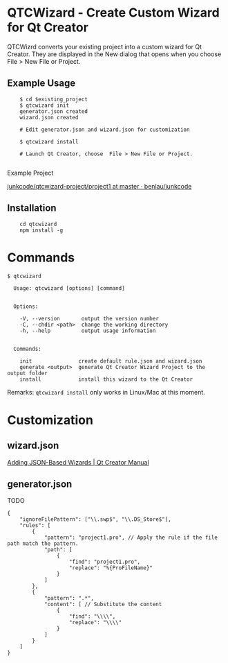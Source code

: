 QTCWizard - Create Custom Wizard for Qt Creator
======================

QTCWizrd converts your existing project into a custom wizard for Qt Creator. They are displayed in the New dialog that opens when you choose File > New File or Project.

Example Usage
------------

```
    $ cd $existing_project
    $ qtcwizard init
    generator.json created
    wizard.json created
    
    # Edit generator.json and wizard.json for customization
    
    $ qtcwizard install
    
    # Launch Qt Creator, choose  File > New File or Project.
    
```

Example Project

[junkcode/qtcwizard-project/project1 at master · benlau/junkcode](https://github.com/benlau/junkcode/tree/master/qtcwizard-project/project1)

Installation
------------

```
    cd qtcwizard
    npm install -g
```

Commands
========

```
$ qtcwizard

  Usage: qtcwizard [options] [command]


  Options:

    -V, --version       output the version number
    -C, --chdir <path>  change the working directory
    -h, --help          output usage information


  Commands:

    init               create default rule.json and wizard.json
    generate <output>  generate Qt Creator Wizard Project to the output folder
    install            install this wizard to the Qt Creator
```

Remarks: `qtcwizard install` only works in Linux/Mac at this moment.

Customization
==============

wizard.json
-----------

[Adding JSON-Based Wizards | Qt Creator Manual](http://doc.qt.io/qtcreator/creator-project-wizards-json.html)


generator.json
--------------
TODO

```
{
    "ignoreFilePattern": ["\\.swp$", "\\.DS_Store$"],
    "rules": [
        {
            "pattern": "project1.pro", // Apply the rule if the file path match the pattern.
            "path": [
                {
                    "find": "project1.pro",
                    "replace": "%{ProFileName}"
                }
            ]
        },
        {
            "pattern": ".*",
            "content": [ // Substitute the content
                {
                    "find": "\\\\",
                    "replace": "\\\\"
                }
            ]
        }
    ]
}
````
